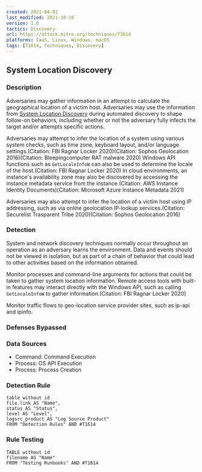 ```yaml
---
created: 2021-04-01
last_modified: 2021-10-15
version: 1.0
tactics: Discovery
url: https://attack.mitre.org/techniques/T1614
platforms: IaaS, Linux, Windows, macOS
tags: [T1614, techniques, Discovery]
---
```


## System Location Discovery

### Description


Adversaries may gather information in an attempt to calculate the geographical location of a victim host. Adversaries may use the information from [System Location Discovery](https://attack.mitre.org/techniques/T1614) during automated discovery to shape follow-on behaviors, including whether or not the adversary fully infects the target and/or attempts specific actions.

Adversaries may attempt to infer the location of a system using various system checks, such as time zone, keyboard layout, and/or language settings.(Citation: FBI Ragnar Locker 2020)(Citation: Sophos Geolocation 2016)(Citation: Bleepingcomputer RAT malware 2020) Windows API functions such as <code>GetLocaleInfoW</code> can also be used to determine the locale of the host.(Citation: FBI Ragnar Locker 2020) In cloud environments, an instance's availability zone may also be discovered by accessing the instance metadata service from the instance.(Citation: AWS Instance Identity Documents)(Citation: Microsoft Azure Instance Metadata 2021)

Adversaries may also attempt to infer the location of a victim host using IP addressing, such as via online geolocation IP-lookup services.(Citation: Securelist Trasparent Tribe 2020)(Citation: Sophos Geolocation 2016)

### Detection

System and network discovery techniques normally occur throughout an operation as an adversary learns the environment. Data and events should not be viewed in isolation, but as part of a chain of behavior that could lead to other activities based on the information obtained.

Monitor processes and command-line arguments for actions that could be taken to gather system location information. Remote access tools with built-in features may interact directly with the Windows API, such as calling <code> GetLocaleInfoW</code> to gather information.(Citation: FBI Ragnar Locker 2020)

Monitor traffic flows to geo-location service provider sites, such as ip-api and ipinfo.

### Defenses Bypassed



### Data Sources

  - Command: Command Execution
  -  Process: OS API Execution
  -  Process: Process Creation
### Detection Rule

```dataview
table without id
file.link AS "Name",
status AS "Status",
level AS "Level",
logsrc_product AS "Log Source Product"
FROM "Detection Rules" AND #T1614
```

### Rule Testing

```dataview
TABLE without id
filename AS "Name"
FROM "Testing Runbooks" AND #T1614
```
